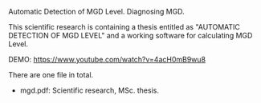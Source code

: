 Automatic Detection of MGD Level. Diagnosing MGD.

This scientific research is containing a thesis entitled as "AUTOMATIC DETECTION OF MGD LEVEL" and a working software for calculating MGD Level.

DEMO: https://www.youtube.com/watch?v=4acH0mB9wu8

There are one file in total.
* mgd.pdf: Scientific research, MSc. thesis.
